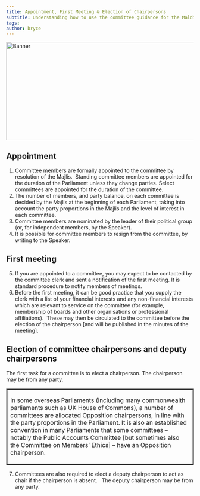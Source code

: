 ```yaml
---
title: Appointment, First Meeting & Election of Chairpersons 
subtitle: Understanding how to use the committee guidance for the Maldives Parliament
tags: 
author: bryce
---
```


<img src="https://387d55a3a0574af3beeafea9b696a716.vfs.cloud9.us-east-2.amazonaws.com/uploads/docs-banner-4.jpg" alt="Banner" width="755" height="263">

<h2>Appointment</h2>

<ol>
<li>Committee members are formally appointed to the committee by resolution of the Majlis.&nbsp; Standing committee members are appointed for the duration of the Parliament unless they change parties. Select committees are appointed for the duration of the committee.</li>
<li>The number of members, and party balance, on each committee is decided by the Majlis at the beginning of each Parliament, taking into account the party proportions in the Majlis and the level of interest in each committee.</li>
<li>Committee members are nominated by the leader of their political group (or, for independent members, by the Speaker). &nbsp;</li>
<li>It is possible for committee members to resign from the committee, by writing to the Speaker.</li>
</ol>
<h2>First meeting</h2>
<ol start="5">
<li><span style="font-weight: 400;">If you are appointed to a committee, you may expect to be contacted by the committee clerk and sent a notification of the first meeting. It is standard procedure to notify members of meetings.&nbsp;</span></li>
<li style="font-weight: 400;" aria-level="2">Before the first meeting, it can be good practice that you supply the clerk with a list of your financial interests and any non-financial interests which are relevant to service on the committee (for example, membership of boards and other organisations or professional affiliations).&nbsp; These may then be circulated to the committee before the election of the chairperson [and will be published in the minutes of the meeting].&nbsp;</li>
</ol>
<h2>Election of committee chairpersons and deputy chairpersons</h2>
<p>The first task for a committee is to elect a chairperson. The chairperson may be from any party.&nbsp;</p>
<table style="border-color: #000000;" border="2" cellpadding="10">
<tbody>
<tr>
<td>
<p>In some overseas Parliaments (including many commonwealth parliaments such as UK House of Commons), a number of committees are allocated Opposition chairpersons, in line with the party proportions in the Parliament. It is also an established convention in many Parliaments that some committees &ndash; notably the Public Accounts Committee [but sometimes also the Committee on Members&rsquo; Ethics] &ndash; have an Opposition chairperson.</p>
</td>
</tr>
</tbody>
</table>
<ol start="7">
<li>Committees are also required to elect a deputy chairperson to act as chair if the chairperson is absent. &nbsp; The deputy chairperson may be from any party.</li>
</ol>
